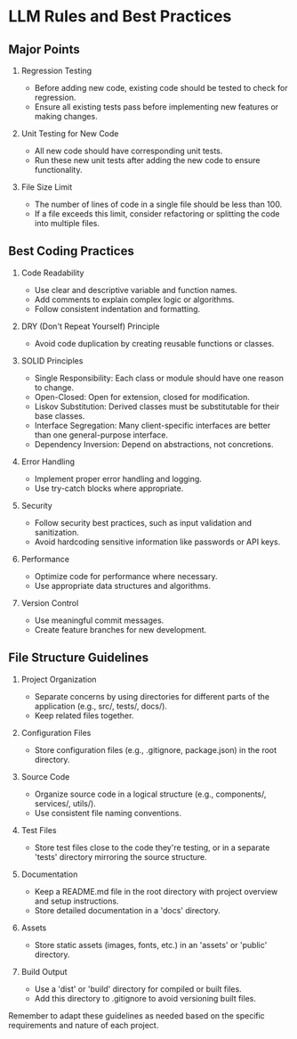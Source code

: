 # LLM Rules and Best Practices

## Major Points

1. Regression Testing
   - Before adding new code, existing code should be tested to check for regression.
   - Ensure all existing tests pass before implementing new features or making changes.

2. Unit Testing for New Code
   - All new code should have corresponding unit tests.
   - Run these new unit tests after adding the new code to ensure functionality.

3. File Size Limit
   - The number of lines of code in a single file should be less than 100.
   - If a file exceeds this limit, consider refactoring or splitting the code into multiple files.

## Best Coding Practices

1. Code Readability
   - Use clear and descriptive variable and function names.
   - Add comments to explain complex logic or algorithms.
   - Follow consistent indentation and formatting.

2. DRY (Don't Repeat Yourself) Principle
   - Avoid code duplication by creating reusable functions or classes.

3. SOLID Principles
   - Single Responsibility: Each class or module should have one reason to change.
   - Open-Closed: Open for extension, closed for modification.
   - Liskov Substitution: Derived classes must be substitutable for their base classes.
   - Interface Segregation: Many client-specific interfaces are better than one general-purpose interface.
   - Dependency Inversion: Depend on abstractions, not concretions.

4. Error Handling
   - Implement proper error handling and logging.
   - Use try-catch blocks where appropriate.

5. Security
   - Follow security best practices, such as input validation and sanitization.
   - Avoid hardcoding sensitive information like passwords or API keys.

6. Performance
   - Optimize code for performance where necessary.
   - Use appropriate data structures and algorithms.

7. Version Control
   - Use meaningful commit messages.
   - Create feature branches for new development.

## File Structure Guidelines

1. Project Organization
   - Separate concerns by using directories for different parts of the application (e.g., src/, tests/, docs/).
   - Keep related files together.

2. Configuration Files
   - Store configuration files (e.g., .gitignore, package.json) in the root directory.

3. Source Code
   - Organize source code in a logical structure (e.g., components/, services/, utils/).
   - Use consistent file naming conventions.

4. Test Files
   - Store test files close to the code they're testing, or in a separate 'tests' directory mirroring the source structure.

5. Documentation
   - Keep a README.md file in the root directory with project overview and setup instructions.
   - Store detailed documentation in a 'docs' directory.

6. Assets
   - Store static assets (images, fonts, etc.) in an 'assets' or 'public' directory.

7. Build Output
   - Use a 'dist' or 'build' directory for compiled or built files.
   - Add this directory to .gitignore to avoid versioning built files.

Remember to adapt these guidelines as needed based on the specific requirements and nature of each project.
